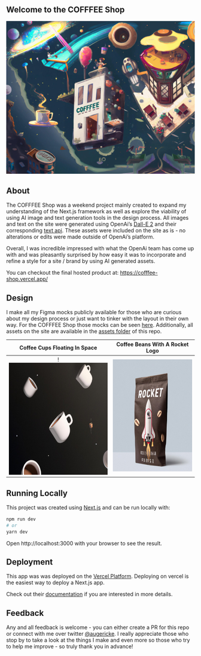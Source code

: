 ## Welcome to the COFFFEE Shop

<img src="./public/assets/cofffee-hero.jpg" width="700">

## About

The COFFFEE Shop was a weekend project mainly created to expand my understanding of the Next.js framework as well as explore the viability of using AI image and text generation tools in the design process. All images and text on the site were generated using OpenAi’s [Dall-E 2](https://openai.com/dall-e-2/) and their corresponding [text api](https://beta.openai.com/). These assets were included on the site as is - no alterations or edits were made outside of OpenAi’s platform.

Overall, I was incredible impressed with what the OpenAi team has come up with and was pleasantly surprised by how easy it was to incorporate and refine a style for a site / brand by using AI generated assets.

You can checkout the final hosted product at: https://cofffee-shop.vercel.app/

## Design

I make all my Figma mocks publicly available for those who are curious about my design process or just want to tinker with the layout in their own way. For the COFFFEE Shop those mocks can be seen [here](https://www.figma.com/file/FjfhOf31XhGdNPmoGRsmX9/COFFFEE-SHOP?node-id=0%3A3). Additionally, all assets on the site are available in the [assets folder](./public/assets/) of this repo.

|               Coffee Cups Floating In Space                |              Coffee Beans With A Rocket Logo              |
| :--------------------------------------------------------: | :-------------------------------------------------------: |
| !<img src="./public/assets/cofffee-cups.jpg" height="300"> | <img src="./public/assets/rocket-beans.jpg" height="300"> |

## Running Locally

This project was created using [Next.js](https://nextjs.org/) and can be run locally with:

```bash
npm run dev
# or
yarn dev
```

Open http://localhost:3000 with your browser to see the result.

## Deployment

This app was was deployed on the [Vercel Platform](https://vercel.com/new?utm_medium=default-template&filter=next.js&utm_source=create-next-app&utm_campaign=create-next-app-readme). Deploying on vercel is the easiest way to deploy a Next.js app.

Check out their [documentation](https://nextjs.org/docs/deployment) if you are interested in more details.

## Feedback

Any and all feedback is welcome - you can either create a PR for this repo or connect with me over twitter [@augericke](https://twitter.com/augericke). I really appreciate those who stop by to take a look at the things I make and even more so those who try to help me improve - so truly thank you in advance!
